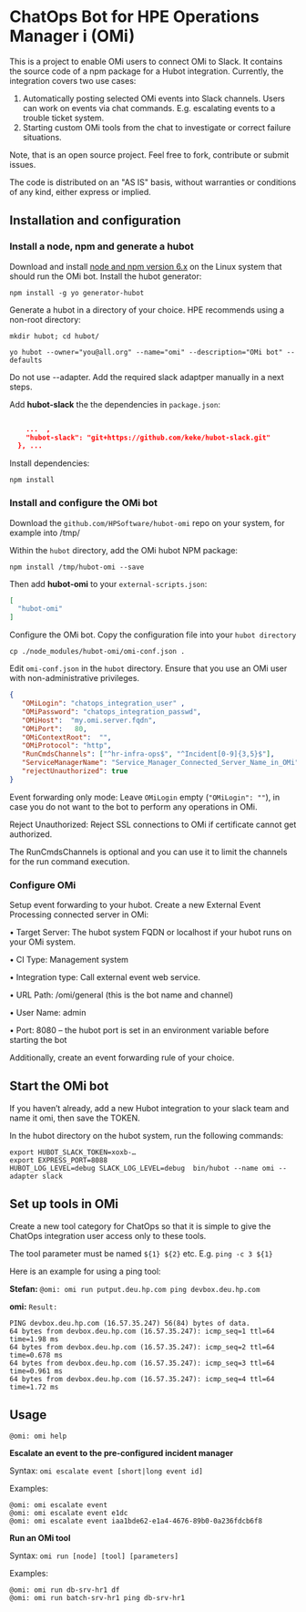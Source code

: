 # ChatOps Bot for HPE Operations Manager i (OMi)

This is a project to enable OMi users to connect OMi to Slack. It contains the source code of a npm  package for a Hubot integration.
Currently, the integration covers two use cases:

1.	Automatically posting selected OMi events into Slack channels. Users can work on events via chat commands. E.g. escalating events to a trouble ticket system.
2.	Starting custom OMi tools from the chat to investigate or correct failure situations.

Note, that is an open source project. Feel free to fork, contribute or submit issues.

The code is distributed on an "AS IS" basis, without warranties or conditions of any kind, either express or implied.

## Installation and configuration

### Install a node, npm and generate a hubot 

Download and install [node and npm version 6.x](https://nodejs.org/en/download/package-manager/) on the Linux system that should run the OMi bot. Install the hubot generator:

`npm install -g yo generator-hubot`

Generate a hubot in a directory of your choice. HPE recommends using a non-root directory:

`mkdir hubot; cd hubot/`

`yo hubot --owner="you@all.org" --name="omi" --description="OMi bot" --defaults`

Do not use --adapter. Add the required slack adaptper manually in a next steps.

Add **hubot-slack** the the dependencies in `package.json`:

```json

    ...  ,
    "hubot-slack": "git+https://github.com/keke/hubot-slack.git"
  }, ...

```

Install dependencies:

`npm install`


### Install and configure the OMi bot

Download the `github.com/HPSoftware/hubot-omi` repo on your system, for example into /tmp/

Within the `hubot` directory, add the OMi hubot NPM package:

`npm install /tmp/hubot-omi --save`

Then add **hubot-omi** to your `external-scripts.json`:

```json
[
  "hubot-omi"
]
```

Configure the OMi bot. Copy the configuration file into your `hubot directory`

`cp ./node_modules/hubot-omi/omi-conf.json .`

Edit `omi-conf.json` in the `hubot` directory. Ensure that you use an OMi user with non-administrative privileges.

```json
{
   "OMiLogin": "chatops_integration_user" ,
   "OMiPassword": "chatops_integration_passwd",
   "OMiHost":  "my.omi.server.fqdn",
   "OMiPort":   80,
   "OMiContextRoot":  "",
   "OMiProtocol": "http",
   "RunCmdsChannels": ["^hr-infra-ops$", "^Incident[0-9]{3,5}$"],
   "ServiceManagerName": "Service_Manager_Connected_Server_Name_in_OMi",
   "rejectUnauthorized": true
}
```

Event forwarding only mode: Leave `OMiLogin` empty (`"OMiLogin": ""`), in case you do not want to the bot to perform any operations in OMi. 

Reject Unauthorized: Reject SSL connections to OMi if certificate cannot get authorized.

The RunCmdsChannels is optional and you can use it to limit the channels for the run command execution.


### Configure OMi 

Setup event forwarding to your hubot. Create a new External Event Processing connected server in OMi:

•	Target Server: The hubot system FQDN or localhost if your hubot runs on your OMi system.

•	CI Type: Management system

•	Integration type: Call external event web service. 

•	URL Path: /omi/general (this is the bot name and channel)

•	User Name: admin 

•	Port: 8080 – the hubot port is set in an environment variable before starting the bot

Additionally, create an event forwarding rule of your choice.


## Start the OMi bot

If you haven’t already, add a new Hubot integration to your slack team and name it omi, then save the TOKEN. 

In the hubot directory on the hubot system, run the following commands:

```
export HUBOT_SLACK_TOKEN=xoxb-…
export EXPRESS_PORT=8088
HUBOT_LOG_LEVEL=debug SLACK_LOG_LEVEL=debug  bin/hubot --name omi --adapter slack
```

## Set up tools in OMi 

Create a new tool category for ChatOps so that it is simple to give the ChatOps integration user access only to these tools.

The tool parameter must be named `${1} ${2}` etc. E.g. `ping -c 3 ${1}` 

Here is an example for using a ping tool:

**Stefan:** `@omi: omi run putput.deu.hp.com ping devbox.deu.hp.com`

**omi:** `Result:`
```
PING devbox.deu.hp.com (16.57.35.247) 56(84) bytes of data.
64 bytes from devbox.deu.hp.com (16.57.35.247): icmp_seq=1 ttl=64 time=1.98 ms
64 bytes from devbox.deu.hp.com (16.57.35.247): icmp_seq=2 ttl=64 time=0.678 ms
64 bytes from devbox.deu.hp.com (16.57.35.247): icmp_seq=3 ttl=64 time=0.961 ms
64 bytes from devbox.deu.hp.com (16.57.35.247): icmp_seq=4 ttl=64 time=1.72 ms
```

## Usage

`@omi: omi help`

**Escalate an event to the pre-configured incident manager**

Syntax: `omi escalate event [short|long event id]`

Examples:
```
@omi: omi escalate event
@omi: omi escalate event e1dc
@omi: omi escalate event iaa1bde62-e1a4-4676-89b0-0a236fdcb6f8
```

**Run an OMi tool**

Syntax: `omi run [node] [tool] [parameters]`

Examples:
```
@omi: omi run db-srv-hr1 df 
@omi: omi run batch-srv-hr1 ping db-srv-hr1
```

